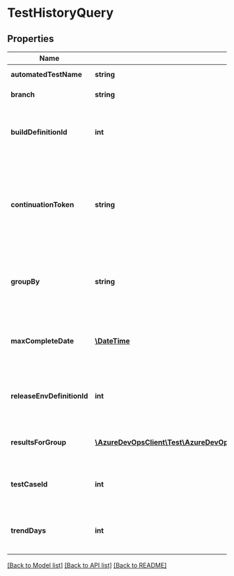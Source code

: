 # TestHistoryQuery

## Properties
Name | Type | Description | Notes
------------ | ------------- | ------------- | -------------
**automatedTestName** | **string** | Automated test name of the TestCase. | [optional] 
**branch** | **string** | Results to be get for a particular branches. | [optional] 
**buildDefinitionId** | **int** | Get the results history only for this BuildDefinitionId. This to get used in query GroupBy should be Branch. If this is provided, Branch will have no use. | [optional] 
**continuationToken** | **string** | It will be filled by server. If not null means there are some results still to be get, and we need to call this REST API with this ContinuousToken. It is not supposed to be created (or altered, if received from server in last batch) by user. | [optional] 
**groupBy** | **string** | Group the result on the basis of TestResultGroupBy. This can be Branch, Environment or null(if results are fetched by BuildDefinitionId) | [optional] 
**maxCompleteDate** | [**\DateTime**](\DateTime.md) | History to get between time interval MaxCompleteDate and  (MaxCompleteDate - TrendDays). Default is current date time. | [optional] 
**releaseEnvDefinitionId** | **int** | Get the results history only for this ReleaseEnvDefinitionId. This to get used in query GroupBy should be Environment. | [optional] 
**resultsForGroup** | [**\AzureDevOpsClient\Test\AzureDevOpsClient\Test\Model\TestResultHistoryForGroup[]**](TestResultHistoryForGroup.md) | List of TestResultHistoryForGroup which are grouped by GroupBy | [optional] 
**testCaseId** | **int** | Get the results history only for this testCaseId. This to get used in query to filter the result along with automatedtestname | [optional] 
**trendDays** | **int** | Number of days for which history to collect. Maximum supported value is 7 days. Default is 7 days. | [optional] 

[[Back to Model list]](../README.md#documentation-for-models) [[Back to API list]](../README.md#documentation-for-api-endpoints) [[Back to README]](../README.md)


